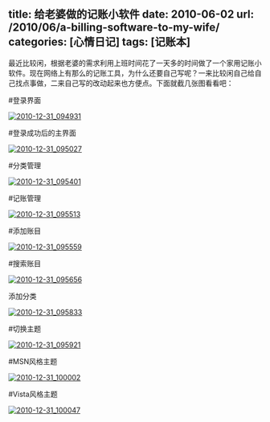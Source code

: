 title:  给老婆做的记账小软件
date:  2010-06-02
url:  /2010/06/a-billing-software-to-my-wife/
categories: [心情日记]
tags:  [记账本]
---

最近比较闲，根据老婆的需求利用上班时间花了一天多的时间做了一个家用记账小软件。现在网络上有那么的记账工具，为什么还要自己写呢？一来比较闲自己给自己找点事做，二来自己写的改动起来也方便点。下面就截几张图看看吧：
<!--more-->

#登录界面

[![](http://blog.fwhyy.com/wp-content/uploads/2010/12/2010-12-31_094931.gif "2010-12-31_094931")](http://blog.fwhyy.com/wp-content/uploads/2010/12/2010-12-31_094931.gif)

#登录成功后的主界面

[![](http://blog.fwhyy.com/wp-content/uploads/2010/12/2010-12-31_095027.gif "2010-12-31_095027")](http://blog.fwhyy.com/wp-content/uploads/2010/12/2010-12-31_095027.gif)

[ ](http://photo.blog.sina.com.cn/showpic.html#blogid=3cefded10100ixo8&amp;url=http://static16.photo.sina.com.cn/orignal/3cefded1t88091587d37f)

#分类管理

[![](http://blog.fwhyy.com/wp-content/uploads/2010/12/2010-12-31_095401.gif "2010-12-31_095401")](http://blog.fwhyy.com/wp-content/uploads/2010/12/2010-12-31_095401.gif)

#记账管理

[![](http://blog.fwhyy.com/wp-content/uploads/2010/12/2010-12-31_095513.gif "2010-12-31_095513")](http://blog.fwhyy.com/wp-content/uploads/2010/12/2010-12-31_095513.gif)

#添加账目

[![](http://blog.fwhyy.com/wp-content/uploads/2010/12/2010-12-31_095559.gif "2010-12-31_095559")](http://blog.fwhyy.com/wp-content/uploads/2010/12/2010-12-31_095559.gif)

#搜索账目

[![](http://blog.fwhyy.com/wp-content/uploads/2010/12/2010-12-31_095656.gif "2010-12-31_095656")](http://blog.fwhyy.com/wp-content/uploads/2010/12/2010-12-31_095656.gif)

添加分类

[![](http://blog.fwhyy.com/wp-content/uploads/2010/12/2010-12-31_095833.gif "2010-12-31_095833")](http://blog.fwhyy.com/wp-content/uploads/2010/12/2010-12-31_095833.gif)

#切换主题

[![](http://blog.fwhyy.com/wp-content/uploads/2010/12/2010-12-31_095921.gif "2010-12-31_095921")](http://blog.fwhyy.com/wp-content/uploads/2010/12/2010-12-31_095921.gif)

#MSN风格主题

[![](http://blog.fwhyy.com/wp-content/uploads/2010/12/2010-12-31_100002.gif "2010-12-31_100002")](http://blog.fwhyy.com/wp-content/uploads/2010/12/2010-12-31_100002.gif)

#Vista风格主题

[![](http://blog.fwhyy.com/wp-content/uploads/2010/12/2010-12-31_100047.gif "2010-12-31_100047")](http://blog.fwhyy.com/wp-content/uploads/2010/12/2010-12-31_100047.gif)


